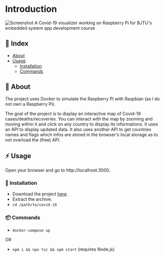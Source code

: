 # Introduction

![Screenshot](https://i.imgur.com/3XQDACL.png)
A Covid-19 visualizer working on Raspberry Pi for BJTU's embedded system app development course

## :ledger: Index

- [About](#beginner-about)
- [Usage](#zap-usage)
  - [Installation](#electric_plug-installation)
  - [Commands](#package-commands)


## :beginner: About

The project uses Docker to simulate the Raspberry Pi with Raspbian (as I do not own a Raspberry Pi).

The goal of the project is to display an interactive map of Covid-19 cases/deaths/recoveries. You can interact with the map by zooming and moving within it and click on any country to display its informations. It uses an API to display updated data. It also uses another API to get countries names and flags which infos are stored in the browser's local storage as to not overload the (free) API.

## :zap: Usage

Open your browser and go to http://localhost:3000.

### :electric_plug: Installation

- Download the project [here](https://github.com/Hapique/covid-19/archive/master.zip).
- Extract the archive.
- `cd /path/to/covid-19`

### :package: Commands

- `docker-compose up`

OR

- `npm i && npx tsc && npm start` (requires Node.js)
